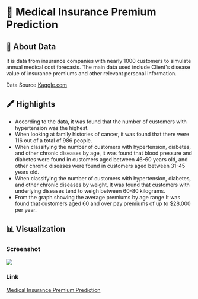 # 💊 Medical Insurance Premium Prediction
## 📖 About Data
It is data from insurance companies with nearly 1000 customers to simulate annual medical cost forecasts. The main data used include  Client's disease  value of insurance premiums and other relevant personal information.

Data Source [Kaggle.com](https://www.kaggle.com/datasets/tejashvi14/medical-insurance-premium-prediction) 
## 🖍️ Highlights
- According to the data, it was found that the number of customers with hypertension was the highest.
- When looking at family histories of cancer, it was found that there were 116 out of a total of 986 people.
- When classifying the number of customers with hypertension, diabetes, and other chronic diseases by age, it was found that blood pressure and diabetes were found in customers aged between 46-60 years old, and other chronic diseases were found in customers aged between 31-45 years old.
- When classifying the number of customers with hypertension, diabetes, and other chronic diseases by weight, It was found that customers with underlying diseases tend to weigh between 60-80 kilograms.
- From the graph showing the average premiums by age range It was found that customers aged 60 and over pay premiums of up to $28,000 per year.
## 📊 Visualization
### Screenshot
![](https://github.com/SaowalakMeethong/Medical-Insurance-Premium-Prediction/assets/142102520/6eebe8b2-65a4-4708-8485-b02e4cfb9e5a)
### Link
[Medical Insurance Premium Prediction](https://app.powerbi.com/view?r=eyJrIjoiOGQ5YjNkMTYtODViOC00NzMyLWIzODEtNTM5YThiOGJkN2FkIiwidCI6ImY5MGM0NjQ3LTg4NmYtNGI0Yy1iMmViLTU1NWRmOWVjNGU4MSIsImMiOjEwfQ%3D%3D)


